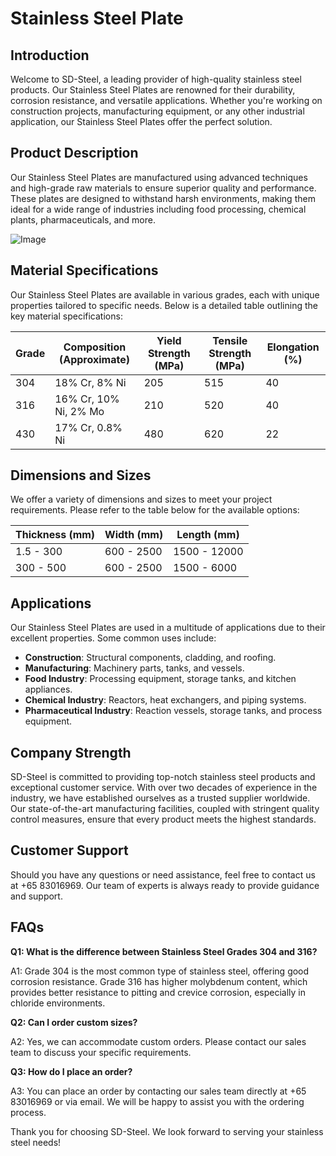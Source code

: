 # Stainless Steel Plate

## Introduction

Welcome to SD-Steel, a leading provider of high-quality stainless steel products. Our Stainless Steel Plates are renowned for their durability, corrosion resistance, and versatile applications. Whether you're working on construction projects, manufacturing equipment, or any other industrial application, our Stainless Steel Plates offer the perfect solution.

## Product Description

Our Stainless Steel Plates are manufactured using advanced techniques and high-grade raw materials to ensure superior quality and performance. These plates are designed to withstand harsh environments, making them ideal for a wide range of industries including food processing, chemical plants, pharmaceuticals, and more.

![Image](https://github.com/user-attachments/assets/2567258e-e124-4816-932d-1809bd27ef0b)

## Material Specifications

Our Stainless Steel Plates are available in various grades, each with unique properties tailored to specific needs. Below is a detailed table outlining the key material specifications:

| Grade | Composition (Approximate) | Yield Strength (MPa) | Tensile Strength (MPa) | Elongation (%) |
|-------|---------------------------|----------------------|------------------------|----------------|
| 304   | 18% Cr, 8% Ni             | 205                  | 515                    | 40             |
| 316   | 16% Cr, 10% Ni, 2% Mo    | 210                  | 520                    | 40             |
| 430   | 17% Cr, 0.8% Ni          | 480                  | 620                    | 22             |

## Dimensions and Sizes

We offer a variety of dimensions and sizes to meet your project requirements. Please refer to the table below for the available options:

| Thickness (mm) | Width (mm) | Length (mm) |
|----------------|------------|-------------|
| 1.5 - 300      | 600 - 2500 | 1500 - 12000|
| 300 - 500      | 600 - 2500 | 1500 - 6000 |

## Applications

Our Stainless Steel Plates are used in a multitude of applications due to their excellent properties. Some common uses include:

- **Construction**: Structural components, cladding, and roofing.
- **Manufacturing**: Machinery parts, tanks, and vessels.
- **Food Industry**: Processing equipment, storage tanks, and kitchen appliances.
- **Chemical Industry**: Reactors, heat exchangers, and piping systems.
- **Pharmaceutical Industry**: Reaction vessels, storage tanks, and process equipment.

## Company Strength

SD-Steel is committed to providing top-notch stainless steel products and exceptional customer service. With over two decades of experience in the industry, we have established ourselves as a trusted supplier worldwide. Our state-of-the-art manufacturing facilities, coupled with stringent quality control measures, ensure that every product meets the highest standards.

## Customer Support

Should you have any questions or need assistance, feel free to contact us at +65 83016969. Our team of experts is always ready to provide guidance and support.

## FAQs

**Q1: What is the difference between Stainless Steel Grades 304 and 316?**

A1: Grade 304 is the most common type of stainless steel, offering good corrosion resistance. Grade 316 has higher molybdenum content, which provides better resistance to pitting and crevice corrosion, especially in chloride environments.

**Q2: Can I order custom sizes?**

A2: Yes, we can accommodate custom orders. Please contact our sales team to discuss your specific requirements.

**Q3: How do I place an order?**

A3: You can place an order by contacting our sales team directly at +65 83016969 or via email. We will be happy to assist you with the ordering process.

Thank you for choosing SD-Steel. We look forward to serving your stainless steel needs!